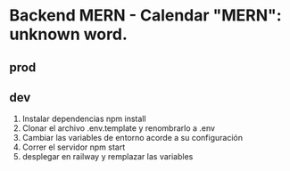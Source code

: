 # Backend MERN - Calendar       "MERN": unknown word.
## prod
## dev

1. Instalar dependencias npm install
2. Clonar el archivo .env.template y renombrarlo a .env
3. Cambiar las variables de entorno acorde a su configuración
4. Correr el servidor npm start
5. desplegar en railway y remplazar las variables